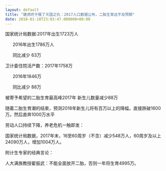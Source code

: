 ```yaml
---
layout: default
title: "建虏终于报了灭国之仇：2017人口数据公布，二胎生育远不及预期"
date: 2018-01-18T23:03:47.000000+08:00
---
```


国家统计局数据:2017年出生1723万人


      2016年出生1786万人


      同比减少 63万 

卫计委住院活产数：2017年1758万


      2016年1846万


      同比减少 88万 

被寄予希望的二胎生育最高峰2017年 新生儿数量减少88万 

随着二胎生育潮的结束，预测2018年新生儿将有百万以上的降幅，直接跌破1600万。然后直奔1000万水平 

劳动人口持续下降，养老危机一触即发： 

国家统计局数据，2017年末，16至60周岁（不含）减少548万人，60周岁及以上24090万人，增加1004万人。 

附计生专家的经典言论： 

人大满族教授翟振武：不能全面放开二胎，否则一年将生育4995万。

